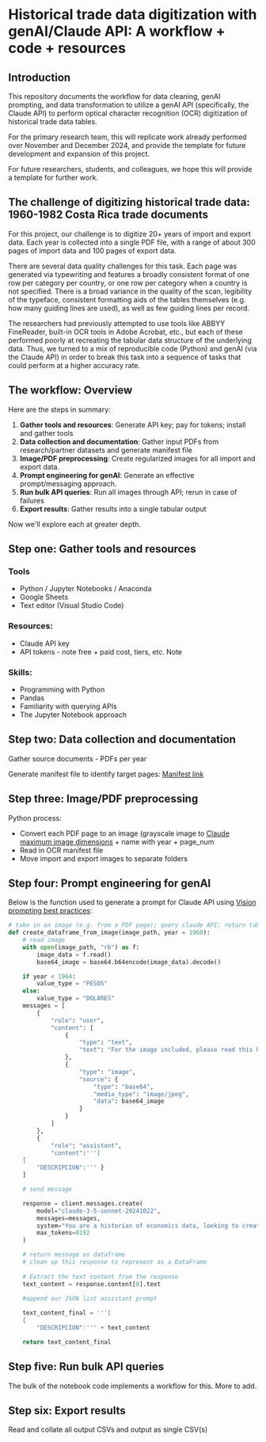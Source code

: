 # Historical trade data digitization with genAI/Claude API: A workflow + code + resources

## Introduction

This repository documents the workflow for data cleaning, genAI prompting, and data transformation to utilize a genAI API (specifically, the Claude API) to perform optical character recognition (OCR) digitization of historical trade data tables. 

For the primary research team, this will replicate work already performed over November and December 2024, and provide the template for future development and expansion of this project.

For future researchers, students, and colleagues, we hope this will provide a template for further work.

## The challenge of digitizing historical trade data: 1960-1982 Costa Rica trade documents

For this project, our challenge is to digitize 20+ years of import and export data. Each year is collected into a single PDF file, with a range of about 300 pages of import data and 100 pages of export data. 

There are several data quality challenges for this task. Each page was generated via typewriting and features a broadly consistent format of one row per category per country, or one row per category when a country is not specified. There is a broad variance in the quality of the scan, legibility of the typeface, consistent formatting aids of the tables themselves (e.g. how many guiding lines are used), as well as few guiding lines per record. 

The researchers had previously attempted to use tools like ABBYY FineReader, built-in OCR tools in Adobe Acrobat, etc., but each of these performed poorly at recreating the tabular data structure of the underlying data. Thus, we turned to a mix of reproducible code (Python) and genAI (via the Claude API) in order to break this task into a sequence of tasks that could perform at a higher accuracy rate.

## The workflow: Overview

Here are the steps in summary:
1. **Gather tools and resources**: Generate API key; pay for tokens; install and gather tools
2. **Data collection and documentation**: Gather input PDFs from research/partner datasets and generate manifest file
3. **Image/PDF preprocessing**: Create regularized images for all import and export data.
4. **Prompt engineering for genAI**: Generate an effective prompt/messaging approach.
5. **Run bulk API queries**: Run all images through API; rerun in case of failures
6. **Export results**: Gather results into a single tabular output

Now we'll explore each at greater depth.

## Step one: Gather tools and resources

### Tools
* Python / Jupyter Notebooks / Anaconda
* Google Sheets
* Text editor (Visual Studio Code)

### Resources:
* Claude API key
* API tokens - note free + paid cost, tiers, etc. Note 

### Skills:
* Programming with Python
* Pandas
* Familiarity with querying APIs
* The Jupyter Notebook approach

## Step two: Data collection and documentation

Gather source documents - PDFs per year

Generate manifest file to identify target pages: [Manifest link](https://docs.google.com/spreadsheets/d/1CN9zL2GGu0YHP1xMiRY2r63xYN-PtCw-nkni8st9UWw/edit?usp=sharing)

## Step three: Image/PDF preprocessing

Python process:
* Convert each PDF page to an image (grayscale image to [Claude maximum image dimensions](https://docs.anthropic.com/en/docs/build-with-claude/vision) + name with year + page_num
* Read in OCR manifest file
* Move import and export images to separate folders

## Step four: Prompt engineering for genAI

Below is the function used to generate a prompt for Claude API using [Vision prompting best practices](https://docs.anthropic.com/en/docs/build-with-claude/vision):

```python
# take in an image (e.g. from a PDF page); query claude API; return table
def create_dataframe_from_image(image_path, year = 1960):
    # read image
    with open(image_path, "rb") as f:
        image_data = f.read()
        base64_image = base64.b64encode(image_data).decode()

    if year < 1964:
        value_type = "PESOS"
    else:
        value_type = "DOLARES"
    messages = [
        {
            "role": "user",
            "content": [
                {
                    "type": "text",
                    "text": "For the image included, please read this historical table and return a JSON list that contains one dictionary for every row of the table The output should include the following three keys: DESCRIPCION, PAIS, and VALORES and the values should come from every row in the original table. Every row in the original data should appear in the output JSON list. Here are the rows for each key. For the Descripcion value, please only include the string of numbers and spaces that appear in the DESCRIPCION table column - this value looks something like 051 07 02 00. Treat this data like a string and include leading zeros and spaces. Please note that every JSON dictionary object must include a DESCRIPCION column value. When reading the original historical table image, you must fill in the blank DESCRIPCION values for each row that contains only a PAIS value - these PAIS values are all sub-items of a main row and so you can fill in the DESCRIPCION value with the first value you see above those rows with only PAIS values. The PAIS value is either missing (which is ok) or the value in that column, like NICARAGUA, HONDURAS, etc. For VALORES, use the value in the " + value_type + " column."
                },
                {
                    "type": "image",
                    "source": {
                        "type": "base64",
                        "media_type": "image/jpeg",
                        "data": base64_image
                    }
                }
            ]
        },
        {
            "role": "assistant",
            "content":'''[
    {
        "DESCRIPCION":''' }
    ]

    # send message

    response = client.messages.create(
        model="claude-3-5-sonnet-20241022",
        messages=messages,
        system="You are a historian of economics data, looking to create detailed, error-free JSON list data based on scanned typerwriter tables. Please double-check that all values appear in the correct columns and rows, and that every individual digit has been digitized correctly. Include a complete list of everything you detected in the historical table in your response. Only include the JSON list in your result. Return the complete results, and make sure to properly close the JSON list in your response.",
        max_tokens=8192
    )

    # return message as dataframe
    # clean up this response to represent as a DataFrame
    
    # Extract the text content from the response
    text_content = response.content[0].text

    #append our JSON list assistant prompt
    
    text_content_final = '''[
    {
        "DESCRIPCION":''' + text_content

    return text_content_final
```

## Step five: Run bulk API queries

The bulk of the notebook code implements a workflow for this. More to add.

## Step six: Export results

Read and collate all output CSVs and output as single CSV(s)
